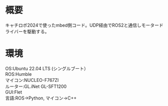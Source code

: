 # 概要
キャチロボ2024で使ったmbed側コード。UDP経由でROS2と通信しモータードライバーを駆動する。
# 環境
OS:Ubuntu 22.04 LTS (シングルブート）  
ROS:Humble  
マイコン:NUCLEO-F767ZI  
ルーター:GL.iNet GL-SFT1200  
GUI:Flet  
言語:ROS→Python, マイコン→C++  
